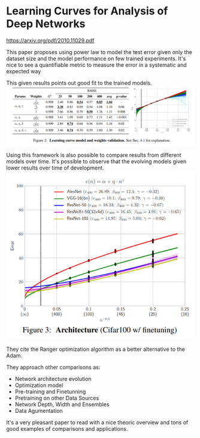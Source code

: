 # Learning Curves for Analysis of Deep Networks

https://arxiv.org/pdf/2010.11029.pdf

This paper proposes using power law to model the test error given only the dataset size and the model performance on few trained experiments. It's nice to see a quantifiable metric to measure the error in a systematic and expected way

This given results points out good fit to the trained models.
![](../assets/2021-08-06-23-19-11.png)

Using this framework is also possible to compare results from different models over time. It's possible to observe that the evolving models given lower results over time of development. 
![](../assets/2021-08-06-23-26-22.png)

They cite the Ranger optimization algorithm as a better alternative to the Adam.

They approach other comparisons as:

* Network architecture evolution
* Optimization model
* Pre-training and Finetunning
* Pretraining on other Data Sources
* Network Depth, Width and Ensembles
* Data Agumentation

It's a very pleasant paper to read with a nice theoric overview and tons of good examples of comparisons and applications.